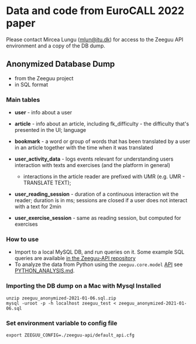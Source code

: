 # Data and code from EuroCALL 2022 paper

Please contact Mircea Lungu (mlun@itu.dk) for access to the Zeeguu API environment and a copy of the DB dump.


## Anonymized Database Dump

* from the Zeeguu project
* in SQL format

### Main tables

* **user** - info about a user 
* **article** - info about an article, including fk_difficulty - the difficulty that's presented in the UI; language 
* **bookmark** - a word or group of words that has been translated by a user in an article together with the time when it was translated
* **user\_activity\_data** - logs events relevant for understanding users interaction with texts and exercises (and the platform in general)
	* interactions in the article reader are prefixed with UMR (e.g. UMR - TRANSLATE TEXT);

* **user\_reading\_session** - duration of a continuous interaction wit the reader; duration is in ms; sessions are closed if a user does not interact with a text for 2min
* **user\_exercise\_session** - same as reading session, but computed for exercises


### How to use

* Import to a local MySQL DB, and run queries on it. Some example SQL queries are available [in the Zeeguu-API repository](https://github.com/zeeguu-ecosystem/zeeguu-api/tree/master/tools/sql)
* To analyze the data from Python using the `zeeguu.core.model` [API](https://github.com/zeeguu-ecosystem/zeeguu-api/tree/master/zeeguu/core/model) see [PYTHON_ANALYSIS.md](./PYTHON_ANALYSIS.md). 


### Importing the DB dump on a Mac with Mysql Installed
````
unzip zeeguu_anonymized-2021-01-06.sql.zip
mysql -uroot -p -h localhost zeeguu_test < zeeguu_anonymized-2021-01-06.sql
````

### Set environment variable to config file
````
export ZEEGUU_CONFIG=./zeeguu-api/default_api.cfg
````


